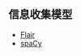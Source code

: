 ## 信息收集模型
- [Flair](https://github.com/flairNLP/flair)
- [spaCy](https://github.com/explosion/spaCy)